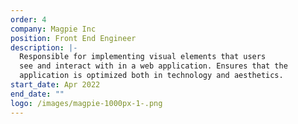 ```yaml
---
order: 4
company: Magpie Inc
position: Front End Engineer
description: |-
  Responsible for implementing visual elements that users
  see and interact with in a web application. Ensures that the
  application is optimized both in technology and aesthetics.
start_date: Apr 2022
end_date: ""
logo: /images/magpie-1000px-1-.png
---
```

